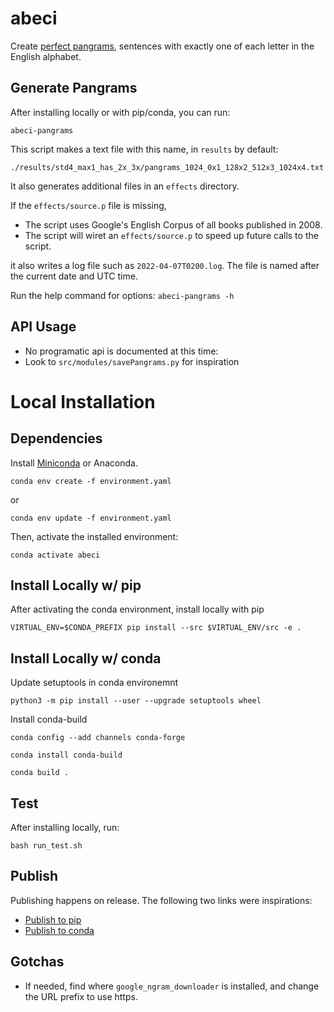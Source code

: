 # abeci 

Create [perfect pangrams][pp], sentences with exactly one of each letter in the English alphabet.

[pp]: https://en.wikipedia.org/wiki/Pangram#Perfect_pangrams

## Generate Pangrams

After installing locally or with pip/conda, you can run:

```
abeci-pangrams
```

This script makes a text file with this name, in `results` by default:

```
./results/std4_max1_has_2x_3x/pangrams_1024_0x1_128x2_512x3_1024x4.txt
```

It also generates additional files in an `effects` directory.

If the `effects/source.p` file is missing,
  - The script uses Google's English Corpus of all books published in 2008.
  - The script will wiret an `effects/source.p` to speed up future calls to the script.

it also writes a log file such as `2022-04-07T0200.log`.
The file is named after the current date and UTC time.

Run the help command for options: `abeci-pangrams -h`


## API Usage

- No programatic api is documented at this time:
- Look to `src/modules/savePangrams.py` for inspiration


# Local Installation

## Dependencies

Install [Miniconda](https://docs.conda.io/en/latest/miniconda.html) or Anaconda.

```
conda env create -f environment.yaml
```
or 
```
conda env update -f environment.yaml
```

Then, activate the installed environment:

```
conda activate abeci
```

## Install Locally w/ pip

After activating the conda environment, install locally with pip

```
VIRTUAL_ENV=$CONDA_PREFIX pip install --src $VIRTUAL_ENV/src -e .
```

## Install Locally w/ conda

Update setuptools in conda environemnt

```
python3 -m pip install --user --upgrade setuptools wheel 
```

Install conda-build

```
conda config --add channels conda-forge
```

```
conda install conda-build
```

```
conda build .
```

## Test

After installing locally, run:

```
bash run_test.sh
```

## Publish

Publishing happens on release. The following two links were inspirations:

- [Publish to pip](https://levelup.gitconnected.com/turn-your-python-code-into-a-pip-package-in-minutes-433ae669657f)
- [Publish to conda](https://levelup.gitconnected.com/publishing-your-python-package-on-conda-and-conda-forge-309a405740cf)

## Gotchas

- If needed, find where `google_ngram_downloader` is installed, and change the URL prefix to use https.
